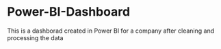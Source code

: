 # Power-BI-Dashboard
This is a dashborad created in Power BI for a company after cleaning and processing the data
